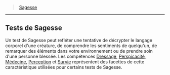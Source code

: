 ﻿---
!Generic
Id: abilities_wisdom_hd.md#tests-de-sagesse
ParentLink: abilities_wisdom_hd.md#sagesse
Name: Tests de Sagesse
ParentName: Sagesse
NameLevel: 2
---
> [Sagesse](hd_abilities_wisdom.md)

---

## Tests de Sagesse

Un test de Sagesse peut refléter une tentative de décrypter le langage corporel d'une créature, de comprendre les sentiments de quelqu'un, de remarquer des éléments dans votre environnement ou de prendre soin d'une personne blessée. Les compétences [Dressage](hd_abilities_wisdom_dressage.md), [Perspicacité](hd_abilities_wisdom_perspicacite.md), [Médecine](hd_abilities_wisdom_medecine.md), [Perception](hd_abilities_wisdom_perception.md) et [Survie](hd_abilities_wisdom_survie.md) représentent des facettes de cette caractéristique utilisées pour certains tests de Sagesse.

